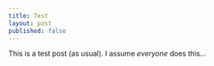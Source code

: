 ```yaml
---
title: Test
layout: post
published: false
---
```

This is a test post (as usual). I assume *everyone* does this...